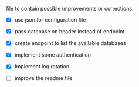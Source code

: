file to contain possible improvements or corrections:
- [x] use json for configuration file
- [x] pass database on header instead of endpoint
- [x] create endpoint to list the available databases
- [x] implement some authentication
- [x] Implement log rotation
- [ ] improve the readme file

